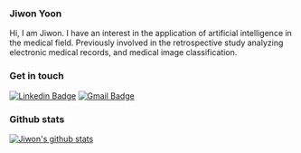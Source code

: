 ### Jiwon Yoon
Hi, I am Jiwon. I have an interest in the application of artificial intelligence in the medical field. Previously involved in the retrospective study analyzing electronic medical records, and medical image classification.


### Get in touch
[![Linkedin Badge](https://img.shields.io/badge/-LinkedIn-blue?style=flat-square&logo=Linkedin&logoColor=white&link=https://www.linkedin.com/in/jiwon-yoon-0992361b5/)](https://www.linkedin.com/in/jiwon-yoon-0992361b5/)
[![Gmail Badge](https://img.shields.io/badge/Gmail-d14836?style=flat-square&logo=Gmail&logoColor=white&link=mailto:yoon.jiwon.g@gmail.com)](mailto:yoon.jiwon.g@gmail.com)
<!--[![Blog Badge](https://img.shields.io/badge/Blog-white?style=flat-square&logoColor=black&link=https://jwon-yoon.tistory.com/)](https://jwon-yoon.tistory.com/)
<!-- [![Blog Badge](https://img.shields.io/badge/Blog-T-lightgrey&logo=Tistory&logoColor=black&link=https://jwon-yoon.tistory.com/)](https://jwon-yoon.tistory.com/) -->


### Github stats
[![Jiwon's github stats](https://github-readme-stats.vercel.app/api?username=yooonjiwon&show_icons=true&theme=graywhite)](https://github.com/anuraghazra/github-readme-stats)
<!--
**yooonjiwon/yooonjiwon** is a ✨ _special_ ✨ repository because its `README.md` (this file) appears on your GitHub profile.

Here are some ideas to get you started:

- 🔭 I’m currently working on ...
- 🌱 I’m currently learning ...
- 👯 I’m looking to collaborate on ...
- 🤔 I’m looking for help with ...
- 💬 Ask me about ...
- 📫 How to reach me: ...
- 😄 Pronouns: ...
- ⚡ Fun fact: ...
-->
